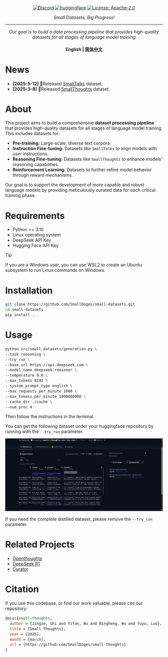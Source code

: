 <div align="center">

[![Discord](https://img.shields.io/badge/Discord-Small%20Doges-7289da?logo=discord&logoColor=white&color=7289da)](https://discord.gg/P2yYH95N)
[![huggingface](https://img.shields.io/badge/%F0%9F%A4%97%20Hugging%20Face-Datasets-FFD21E)](https://huggingface.co/datasets/SmallDoge/SmallThoughts)
[![License: Apache-2.0](https://img.shields.io/badge/License-Apache--2.0-green.svg)](https://opensource.org/licenses/Apache-2.0)

*Small Datasets, Big Progress!*

---

*Our goal is to build a data processing pipeline that provides high-quality datasets for all stages of language model training*

<h4>

English | [简体中文](./README_zh.md)

</h4>

</div>


# News

* **[2025-5-12]** 🎉Released [SmallTalks](https://huggingface.co/datasets/SmallDoge/SmallTalks) dataset.
* **[2025-3-8]** 🎉Released [SmallThoughts](https://huggingface.co/datasets/SmallDoge/SmallThoughts) dataset.


# About

This project aims to build a comprehensive **dataset processing pipeline** that provides high-quality datasets for all stages of language model training. This includes datasets for:

*   **Pre-training:** Large-scale, diverse text corpora.
*   **Instruction Fine-tuning:** Datasets like `SmallTalks` to align models with user instructions.
*   **Reasoning Fine-tuning:** Datasets like `SmallThoughts` to enhance models' reasoning capabilities.
*   **Reinforcement Learning:** Datasets to further refine model behavior through reward mechanisms.

Our goal is to support the development of more capable and robust language models by providing meticulously curated data for each critical training phase.


# Requirements

- Python >= 3.10
- Linux operating system
- DeepSeek API Key
- Hugging Face API Key

> [!TIP]
> If you are a Windows user, you can use WSL2 to create an Ubuntu subsystem to run Linux commands on Windows.


# Installation

```bash
git clone https://github.com/SmallDoges/small-datasets.git
cd small-datasets
pip install .
```


# Usage

```bash
python src/small_datasets/generation.py \
--task reasoning \
--try_run \
--base_url https://api.deepseek.com \
--model_name deepseek-reasoner \
--temperature 0.0 \
--max_tokens 8192 \
--system_prompt_type english \
--max_requests_per_minute 1000 \
--max_tokens_per_minute 1000000000 \
--cache_dir ./cache \
--num_proc 4
```

Then follow the instructions in the terminal.

You can get the following dataset under your huggingface repository by running with the `--try_run` parameter.

![example](./assets/example.png)

If you need the complete distilled dataset, please remove the `--try_run` parameter.


# Related Projects

- [Openthoughts](https://github.com/open-thoughts/open-thoughts)
- [DeepSeek R1](https://huggingface.co/deepseek-ai/DeepSeek-R1)
- [Curator](https://github.com/bespokelabsai/curator)


# Citation

If you use this codebase, or find our work valuable, please cite our repository:

```bibtex
@misc{small-thoughts,
  author = {Jingze, Shi and Yifan, Wu and Bingheng, Wu and Yuyu, Luo},
  title = {Small Thoughts},
  year = {2025},
  month = {march},
  url = {https://github.com/SmallDoges/small-thoughts}
}
```

